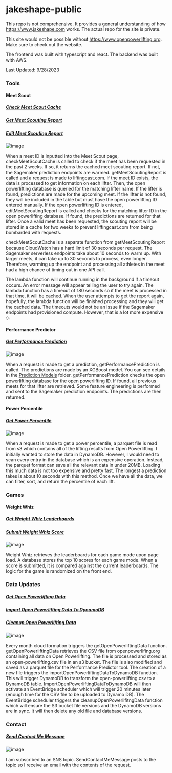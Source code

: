 # jakeshape-public

This repo is not comprehensive. It provides a general understanding of how https://www.jakeshape.com works. The actual repo for the site is private.

This site would not be possible without https://www.openpowerlifting.org. Make sure to check out the website.

The frontend was built with typescript and react. The backend was built with AWS.

Last Updated: 9/28/2023

### Tools

#### Meet Scout
##### [Check Meet Scout Cache](/backend/api/checkMeetScoutCache.py)
##### [Get Meet Scouting Report](/backend/api/getMeetScoutingReport.py)
##### [Edit Meet Scouting Report](/backend/api/editMeetScoutingReport.py)

![image](https://github.com/jschwartz55/jakeshape-public/assets/78443999/5ce6f1a4-1f77-48db-b949-ed901a0e02b6)

When a meet ID is inputted into the Meet Scout page, checkMeetScoutCache is called to check if the meet has been requested in the past 2 weeks. If so, it returns the cached meet scouting report. If not, the Sagemaker prediction endpoints are warmed. getMeetScoutingReport is called and a request is made to liftingcast.com. If the meet ID exists, the data is processed to get information on each lifter. Then, the open powerlifting database is queried for the matching lifter name. If the lifter is found, predictions are made for the upcoming meet. If the lifter is not found, they will be included in the table but must have the open powerlifting ID entered manually. If the open powerlifting ID is entered, editMeetScoutingReport is called and checks for the matching lifter ID in the open powerlifting database. If found, the predictions are returned for that lifter. Once a valid meet has been requested, the scouting report will be stored in a cache for two weeks to prevent liftingcast.com from being bombarded with requests.

checkMeetScoutCache is a separate function from getMeetScoutingReport because CloudWatch has a hard limit of 30 seconds per request. The Sagemaker serverless endpoints take about 10 seconds to warm up. With larger meets, it can take up to 30 seconds to process, even longer. Therefore, warming up the endpoint and processing all athletes in the meet had a high chance of timing out in one API call. 

The lambda function will continue running in the background if a timeout occurs. An error message will appear telling the user to try again. The lambda function has a timeout of 180 seconds so if the meet is processed in that time, it will be cached. When the user attempts to get the report again, hopefully, the lambda function will be finished processing and they will get the cached data. The timeouts would not be an issue if the Sagemaker endpoints had provisioned compute. However, that is a lot more expensive :).

#### Performance Predictor
##### [Get Performance Prediction](/backend/api/getPerformancePrediction.py)

![image](https://github.com/jschwartz55/jakeshape-public/assets/78443999/004c5629-37ac-4dc0-af12-2c9d125ff557)

When a request is made to get a prediction, getPerformancePrediction is called. The predictions are made by an XGBoost model. You can see details in the [Prediction Models](/backend/predictionModels) folder. getPerformancePrediction checks the open powerlifting database for the open powerlifting ID. If found, all previous meets for that lifter are retrieved. Some feature engineering is performed and sent to the Sagemaker prediction endpoints. The predictions are then returned.

#### Power Percentile
##### [Get Power Percentile](/backend/api/getPowerPercentile.py)

![image](https://github.com/jschwartz55/jakeshape-public/assets/78443999/f48cf8a5-e89c-44b5-babd-754346cd4e5c)

When a request is made to get a power percentile, a parquet file is read from s3 which contains all of the lifting results from Open Powerlifting. I initially wanted to store the data in DynamoDB. However, I would need to scan every entry in the database which is an expensive operation. Instead, the parquet format can save all the relevant data in under 20MB. Loading this much data is not too expensive and pretty fast. The longest a prediction takes is about 10 seconds with this method. Once we have all the data, we can filter, sort, and return the percentile of each lift.

### Games
#### Weight Whiz
##### [Get Weight Whiz Leaderboards](/backend/api/getWeightWhizLeaderboards.py)
##### [Submit Weight Whiz Score](/backend/api/submitWeightWhizScore.py)

![image](https://github.com/jschwartz55/jakeshape-public/assets/78443999/f0d320a1-3fbe-45d9-bb83-810a33c21d78)

Weight Whiz retrieves the leaderboards for each game mode upon page load. A database stores the top 10 scores for each game mode. When a score is submitted, it is compared against the current leaderboards. The logic for the game is randomized on the front end. 

### Data Updates
##### [Get Open Powerlifting Data](/backend/dataUpdates/getOpenPowerliftingData.py)
##### [Import Open Powerlifting Data To DynamoDB](/backend/dataUpdates/importOpenPowerliftingDataToDynamoDB.py)
##### [Cleanup Open Powerlifting Data](/backend/dataUpdates/cleanupOpenPowerliftingData.py)

![image](https://github.com/jschwartz55/jakeshape-public/assets/78443999/357271a2-7b8d-4ea3-a4cb-ed1fa790f1a6)

Every month cloud formation triggers the getOpenPowerliftingData function. getOpenPowerliftingData retrieves the CSV file from openpowerlifing.org containing all data on Open Powerlifting. The file is processed and stored as an open-powerlifting.csv file in an s3 bucket. The file is also modified and saved as a parquet file for the Performance Predictor tool. The creation of a new file triggers the importOpenPowerliftingDataToDynamoDB function. This will trigger DynamoDB to transform the open-powerlifting.csv to a DynamoDB table. ImportOpenPowerliftingDataToDynamoDB will then activate an EventBridge scheduler which will trigger 20 minutes later (enough time for the CSV file to be uploaded to Dynamo DB). The EventBridge scheduler triggers the cleanupOpenPowerlifitngData function which will ensure the S3 bucket file versions and the DynamoDB versions are in sync. It will then delete any old file and database versions.

### Contact
##### [Send Contact Me Message](/backend/api/sendContactMeMessage.py)
![image](https://github.com/jschwartz55/jakeshape-public/assets/78443999/5f14d771-4529-478e-895d-53dc2600fcfa)

I am subscribed to an SNS topic. SendContactMeMessage posts to the topic so I receive an email with the contents of the request.


